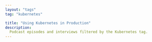 ```yaml
---
layout: "tags"
tag: "kubernetes"

title: "Using Kubernetes in Production"
description:
  Podcast episodes and interviews filtered by the Kubernetes tag. 
---
```

